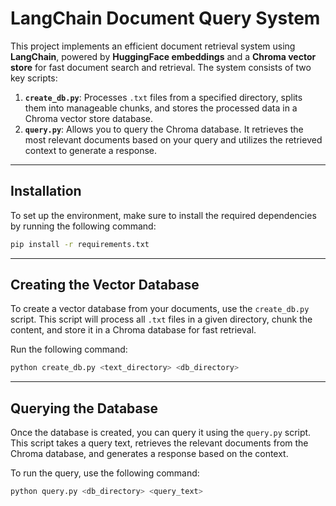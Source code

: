 
# LangChain Document Query System

This project implements an efficient document retrieval system using **LangChain**, powered by **HuggingFace embeddings** and a **Chroma vector store** for fast document search and retrieval. The system consists of two key scripts:

1. **`create_db.py`**: Processes `.txt` files from a specified directory, splits them into manageable chunks, and stores the processed data in a Chroma vector store database.
2. **`query.py`**: Allows you to query the Chroma database. It retrieves the most relevant documents based on your query and utilizes the retrieved context to generate a response.

---

## Installation

To set up the environment, make sure to install the required dependencies by running the following command:

```bash
pip install -r requirements.txt
```


---

## Creating the Vector Database

To create a vector database from your documents, use the `create_db.py` script. This script will process all `.txt` files in a given directory, chunk the content, and store it in a Chroma database for fast retrieval.

Run the following command:

```bash
python create_db.py <text_directory> <db_directory>
```

---

## Querying the Database

Once the database is created, you can query it using the `query.py` script. This script takes a query text, retrieves the relevant documents from the Chroma database, and generates a response based on the context.

To run the query, use the following command:

```bash
python query.py <db_directory> <query_text>
```

